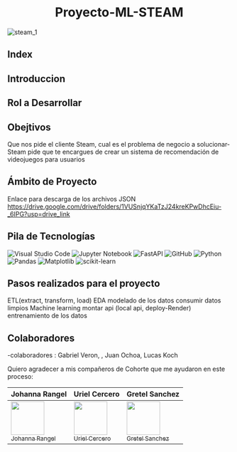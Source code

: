 <h1 align="center"> Proyecto-ML-STEAM </h1>

![steam_1](https://github.com/Frombini/Proyecto-ML-STEAM/assets/137807368/5bc892bc-8922-4490-ae9d-619258565383)

## Index

## Introduccion

## Rol a Desarrollar

## Obejtivos

Que nos pide el cliente Steam, cual es el problema de negocio a solucionar-  Steam pide que te encargues de crear un sistema de recomendación de videojuegos para usuarios

## Ámbito de Proyecto
Enlace para descarga de los archivos JSON
https://drive.google.com/drive/folders/1VUSnjqYKaTzJ24kreKPwDhcEiu-_6IPG?usp=drive_link


## Pila de Tecnologías

![Visual Studio Code](https://img.shields.io/badge/Visual%20Studio%20Code-0078d7.svg?style=for-the-badge&logo=visual-studio-code&logoColor=white)
![Jupyter Notebook](https://img.shields.io/badge/jupyter-%23FA0F00.svg?style=for-the-badge&logo=jupyter&logoColor=white)
![FastAPI](https://img.shields.io/badge/FastAPI-005571?style=for-the-badge&logo=fastapi)
![GitHub](https://img.shields.io/badge/github-%23121011.svg?style=for-the-badge&logo=github&logoColor=white)
![Python](https://img.shields.io/badge/python-3670A0?style=for-the-badge&logo=python&logoColor=ffdd54)
![Pandas](https://img.shields.io/badge/pandas-%23150458.svg?style=for-the-badge&logo=pandas&logoColor=white)
![Matplotlib](https://img.shields.io/badge/Matplotlib-%23ffffff.svg?style=for-the-badge&logo=Matplotlib&logoColor=black)
![scikit-learn](https://img.shields.io/badge/scikit--learn-%23F7931E.svg?style=for-the-badge&logo=scikit-learn&logoColor=white)


## Pasos realizados para el proyecto
ETL(extract, transform, load)
EDA
modelado de los datos
consumir datos limpios
Machine learning
montar api (local api, deploy-Render)
entrenamiento de los datos

## Colaboradores
-colaboradores : Gabriel Veron, , Juan Ochoa, Lucas Koch

Quiero agradecer a mis compañeros de Cohorte que me ayudaron en este proceso:

| Johanna Rangel | Uriel Cercero | Gretel Sanchez |
| --- | --- | --- |
| [<img src="https://avatars.githubusercontent.com/JohannaRangel" width=75><br><sub>Johanna Rangel</sub>](https://github.com/JohannaRangel) | [<img src="https://avatars.githubusercontent.com/u/121000341?v=4" width=75><br><sub>Uriel Cercero</sub>](https://github.com/JUrielCerecero) | [<img src="https://avatars.githubusercontent.com/u/120042696?v=4" width=75><br><sub>Gretel Sanchez</sub>](https://github.com/KGSanchezM)



